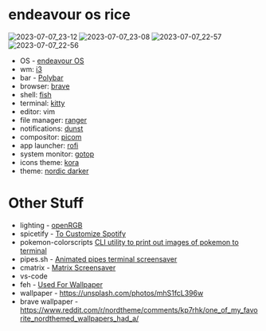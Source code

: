 # **endeavour os rice**

![2023-07-07_23-12](https://github.com/fruitsaladchan/endeavour-os-rice/assets/124645742/d1ba3aeb-3819-4eec-b1ed-6ac2f8f09714)
![2023-07-07_23-08](https://github.com/fruitsaladchan/endeavour-os-rice/assets/124645742/4c8aac51-fd86-4fd0-9cc1-804eba84da66)
![2023-07-07_22-57](https://github.com/fruitsaladchan/endeavour-os-rice/assets/124645742/9adb5f11-59ab-421c-a584-78d1b9e13d58)
![2023-07-07_22-56](https://github.com/fruitsaladchan/endeavour-os-rice/assets/124645742/d70dbca5-8f26-4046-bbcf-51f66bccd1d0)


- OS - [endeavour OS](https://endeavouros.com/)
- wm: [i3](https://github.com/i3/i3)
- bar - [Polybar](https://github.com/polybar/polybar)
- browser: [brave](https://aur.archlinux.org/packages/brave)
- shell: [fish](https://github.com/fish-shell/fish-shell)
- terminal: [kitty](https://github.com/kovidgoyal/kitty)
- editor: vim
- file manager: [ranger](https://github.com/ranger/ranger)
- notifications: [dunst](https://github.com/dunst-project/dunst)
- compositor: [picom](https://github.com/yshui/picom)
- app launcher: [rofi](https://github.com/davatorium/rofi)
- system monitor: [gotop](https://github.com/xxxserxxx/gotop)
- icons theme: [kora](https://github.com/bikass/kora)
- theme: [nordic darker](https://github.com/EliverLara/Nordic)

# **Other Stuff**

- lighting - [openRGB](https://aur.archlinux.org/packages/openrgb)
- spicetify - [To Customize Spotify](https://spicetify.app/)
- pokemon-colorscripts [CLI utility to print out images of pokemon to terminal](https://gitlab.com/phoneybadger/pokemon-colorscripts)
- pipes.sh - [Animated pipes terminal screensaver](https://github.com/pipeseroni/pipes.sh)
- cmatrix - [Matrix Screensaver](https://github.com/abishekvashok/cmatrix)
- vs-code
- feh - [Used For Wallpaper](https://github.com/derf/feh)
- wallpaper - https://unsplash.com/photos/mhS1fcL396w
- brave wallpaper - https://www.reddit.com/r/nordtheme/comments/kp7rhk/one_of_my_favorite_nordthemed_wallpapers_had_a/
